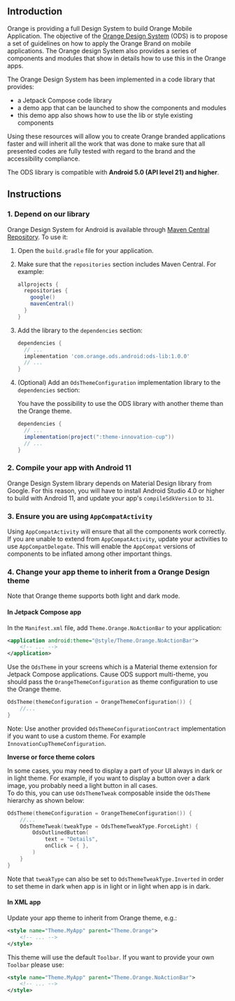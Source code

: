 ## Introduction

Orange is providing a full Design System to build Orange Mobile Application. The objective of the [Orange Design System](https://system.design.orange.com/0c1af118d/p/019ecc-android/) (ODS) is to propose a set of guidelines on how to apply the Orange Brand on mobile applications. The Orange design System also provides a series of components and modules that show in details how to use this in the Orange apps.

The Orange Design System has been implemented in a code library that provides:
- a Jetpack Compose code library
- a demo app that can be launched to show the components and modules
- this demo app also shows how to use the lib or style existing components

Using these resources will allow you to create Orange branded applications faster and will inherit all the work that was done to make sure that all presented codes are fully tested with regard to the brand and the accessibility compliance.

The ODS library is compatible with **Android 5.0 (API level 21) and higher**.

## Instructions

### 1. Depend on our library

Orange Design System for Android is available through [Maven Central Repository](https://mvnrepository.com/artifact/com.orange.ods.android). To use it:

1. Open the `build.gradle` file for your application.
2. Make sure that the `repositories` section includes Maven Central. For example:

    ```groovy
    allprojects {
      repositories {
        google()
        mavenCentral()
      }
    }
    ```

3. Add the library to the `dependencies` section:

    ```groovy
    dependencies {
      // ...
      implementation 'com.orange.ods.android:ods-lib:1.0.0'
      // ...
    }
    ```

4. (Optional) Add an `OdsThemeConfiguration` implementation library to the `dependencies` section:

   You have the possibility to use the ODS library with another theme than the Orange theme.

    ```groovy
    dependencies {
      // ...
      implementation(project(":theme-innovation-cup"))
      // ...
    }
    ```

### 2. Compile your app with Android 11

Orange Design System library depends on Material Design library from Google. For this reason, you
will have to install Android Studio 4.0 or higher to build with Android 11, and update your
app's `compileSdkVersion` to `31`.

### 3. Ensure you are using `AppCompatActivity`

Using `AppCompatActivity` will ensure that all the components work correctly. If you are unable to
extend from `AppCompatActivity`, update your activities to use
`AppCompatDelegate`. This will enable the `AppCompat` versions of components to be inflated among
other important things.

### 4. Change your app theme to inherit from a Orange Design theme

Note that Orange theme supports both light and dark mode.

#### In Jetpack Compose app

In the `Manifest.xml` file, add `Theme.Orange.NoActionBar` to your application:

```xml
<application android:theme="@style/Theme.Orange.NoActionBar">
    <!-- ... -->
</application>
```

Use the `OdsTheme` in your screens which is a Material theme extension for Jetpack Compose applications.
Cause ODS support multi-theme, you should pass the `OrangeThemeConfiguration` as theme configuration to use the Orange theme.

```kotlin
OdsTheme(themeConfiguration = OrangeThemeConfiguration()) {
    //...
}
```

Note: Use another provided `OdsThemeConfigurationContract` implementation if you want to use a custom theme. For example `InnovationCupThemeConfiguration`.

**Inverse or force theme colors**

In some cases, you may need to display a part of your UI always in dark or in light theme. For example, if you want to display a button over a dark image, you probably need a light button in all cases.  
To do this, you can use `OdsThemeTweak` composable inside the `OdsTheme` hierarchy as shown below:

```kotlin
OdsTheme(themeConfiguration = OrangeThemeConfiguration()) {
    //...
    OdsThemeTweak(tweakType = OdsThemeTweakType.ForceLight) {
        OdsOutlinedButton(
            text = "Details",
            onClick = { },
        )
    }
}
```

Note that `tweakType` can also be set to `OdsThemeTweakType.Inverted` in order to set theme in dark when app is in light or in light when app is in dark.

#### In XML app

Update your app theme to inherit from Orange theme, e.g.:

```xml
<style name="Theme.MyApp" parent="Theme.Orange">
    <!-- ... -->
</style>
```

This theme will use the default `Toolbar`. If you want to provide your own `Toolbar` please use:

```xml
<style name="Theme.MyApp" parent="Theme.Orange.NoActionBar">
    <!-- ... -->
</style>
```
